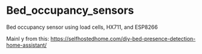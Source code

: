 # Bed_occupancy_sensors
Bed occupancy sensor using load cells, HX711, and ESP8266

Mainl y from this: https://selfhostedhome.com/diy-bed-presence-detection-home-assistant/

